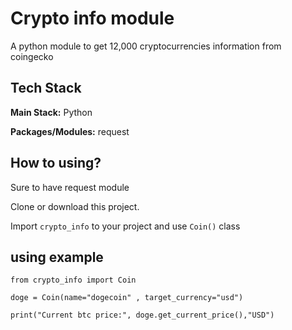 # Crypto info module
A python module to get 12,000 cryptocurrencies information from coingecko
## Tech Stack
**Main Stack:** Python

**Packages/Modules:** request

## How to using?

Sure to have request module

Clone or download this project.

Import `crypto_info` to your project and use `Coin()` class


## using example

`from crypto_info import Coin`
<br>

`doge = Coin(name="dogecoin" , target_currency="usd")`
<br>

`print("Current btc price:", doge.get_current_price(),"USD")`


